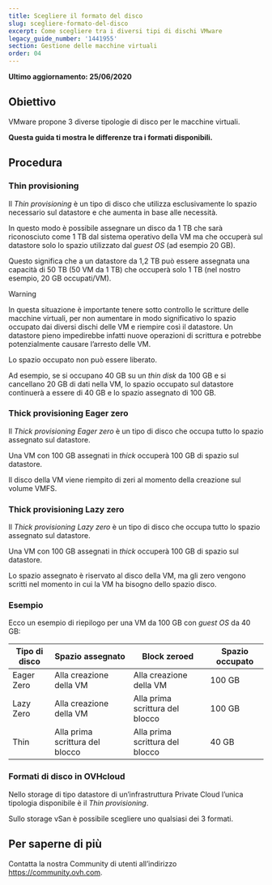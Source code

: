 ```yaml
---
title: Scegliere il formato del disco
slug: scegliere-formato-del-disco
excerpt: Come scegliere tra i diversi tipi di dischi VMware
legacy_guide_number: '1441955'
section: Gestione delle macchine virtuali
order: 04
---
```


**Ultimo aggiornamento: 25/06/2020**

## Obiettivo

VMware propone 3 diverse tipologie di disco per le macchine virtuali.

**Questa guida ti mostra le differenze tra i formati disponibili.**

## Procedura

### Thin provisioning

Il *Thin provisioning* è un tipo di disco che utilizza esclusivamente lo spazio necessario sul datastore e che aumenta in base alle necessità.

In questo modo è possibile assegnare un disco da 1 TB che sarà riconosciuto come 1 TB dal sistema operativo della VM ma che occuperà sul datastore solo lo spazio utilizzato dal *guest OS* (ad esempio 20 GB). 

Questo significa che a un datastore da 1,2 TB può essere assegnata una capacità di 50 TB (50 VM da 1 TB) che occuperà solo 1 TB (nel nostro esempio, 20 GB occupati/VM).

> [!warning]
>
> In questa situazione è importante tenere sotto controllo le scritture delle macchine virtuali, per non aumentare in modo significativo lo spazio occupato dai diversi dischi delle VM e riempire così il datastore.
> Un datastore pieno impedirebbe infatti nuove operazioni di scrittura e potrebbe potenzialmente causare l’arresto delle VM.
>

Lo spazio occupato non può essere liberato. 

Ad esempio, se si occupano 40 GB su un <i>thin disk </i>da 100 GB e si cancellano 20 GB di dati nella VM, lo spazio occupato sul datastore continuerà a essere di 40 GB e lo spazio assegnato di 100 GB.


### Thick provisioning Eager zero

Il *Thick provisioning Eager zero* è un tipo di disco che occupa tutto lo spazio assegnato sul datastore. 

Una VM con 100 GB assegnati in *thick* occuperà 100 GB di spazio sul datastore.

Il disco della VM viene riempito di zeri al momento della creazione sul volume VMFS.

### Thick provisioning Lazy zero

Il *Thick provisioning Lazy zero* è un tipo di disco che occupa tutto lo spazio assegnato sul datastore.

Una VM con 100 GB assegnati in *thick* occuperà 100 GB di spazio sul datastore.

Lo spazio assegnato è riservato al disco della VM, ma gli zero vengono scritti nel momento in cui la VM ha bisogno dello spazio disco.

### Esempio

Ecco un esempio di riepilogo per una VM da 100 GB con *guest OS* da 40 GB:


|Tipo di disco|Spazio assegnato|Block zeroed|Spazio occupato|
|---|---|---|---|
|Eager Zero|Alla creazione della VM|Alla creazione della VM|100 GB|
|Lazy Zero|Alla creazione della VM|Alla prima scrittura del blocco|100 GB|
|Thin|Alla prima scrittura del blocco|Alla prima scrittura del blocco|40 GB|

### Formati di disco in OVHcloud

Nello storage di tipo datastore di un’infrastruttura Private Cloud l’unica tipologia disponibile è il *Thin provisioning*.

Sullo storage vSan è possibile scegliere uno qualsiasi dei 3 formati.

## Per saperne di più

Contatta la nostra Community di utenti all’indirizzo <https://community.ovh.com>.
